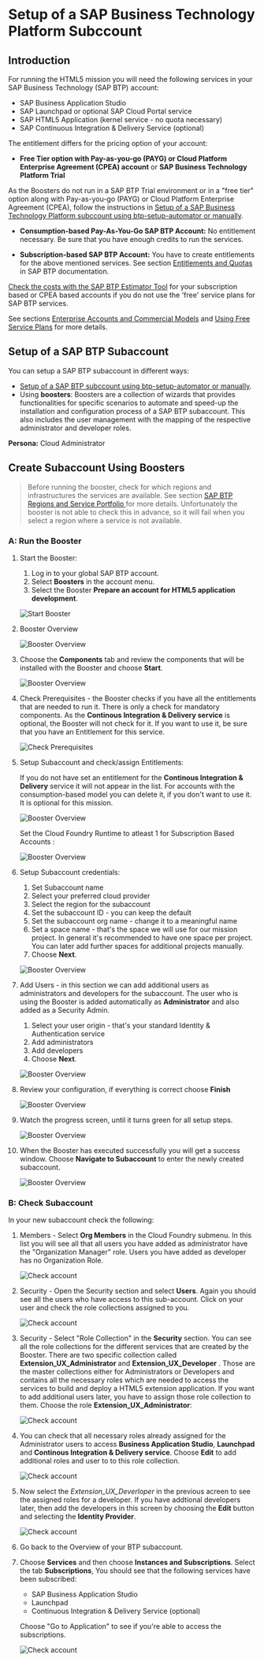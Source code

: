 # Setup of a SAP Business Technology Platform Subccount

## Introduction

For running the HTML5 mission you will need the following services in your SAP Business Technology (SAP BTP) account:

* SAP Business Application Studio
* SAP Launchpad or optional SAP Cloud Portal service  
* SAP HTML5 Application (kernel service - no quota necessary)
* SAP Continuous Integration & Delivery Service (optional)

The entitlement differs for the pricing option of your account:

- **Free Tier option with Pay-as-you-go (PAYG) or Cloud Platform Enterprise Agreement (CPEA) account** or **SAP Business Technology Platform Trial**

As the Boosters do not run in a SAP BTP Trial environment or in a "free tier" option along with Pay-as-you-go (PAYG) or Cloud Platform Enterprise Agreement (CPEA), follow the instructions in [Setup of a SAP Business Technology Platform subccount using btp-setup-automator or manually](../freetier/README.md).

- **Consumption-based Pay-As-You-Go SAP BTP Account:** 
No entitlement necessary. Be sure that you have enough credits to run the services.

- **Subscription-based SAP BTP Account:** 
You have to create entitlements for the above mentioned services. See section [Entitlements and Quotas](https://help.sap.com/viewer/df50977d8bfa4c9a8a063ddb37113c43/Cloud/en-US/38ecf59cdda64150a102cfaa62d5faab.html#loio363f0f68f9704830ac65c87a2562559b) in SAP BTP documentation.

[Check the costs with the SAP BTP Estimator Tool](https://www.sap.com/products/cloud-platform/pricing/estimator-tool.html) for your subscription based or CPEA based accounts if you do not use the 'free' service plans for SAP BTP services. 

See sections [Enterprise Accounts and Commercial Models](https://help.sap.com/products/BTP/65de2977205c403bbc107264b8eccf4b/171511cc425c4e079d0684936486eee6.html) and [Using Free Service Plans](https://help.sap.com/products/BTP/65de2977205c403bbc107264b8eccf4b/524e1081d8dc4b0f9d055a6bec383ec3.html) for more details.

## Setup of a SAP BTP Subaccount

You can setup a SAP BTP subaccount in different ways:

- [Setup of a SAP BTP subccount using btp-setup-automator or manually](../freetier/README.md).
- Using **boosters**: Boosters are a collection of wizards that provides functionalities for specific scenarios to automate and speed-up the installation and configuration process of a SAP BTP subaccount. This also includes the user management with the mapping of the respective administrator and developer roles.
 
**Persona:** Cloud Administrator

## Create Subaccount Using Boosters

> Before running the booster, check for which regions and infrastructures the services are available. See section [SAP BTP Regions and Service Portfolio ](https://help.sap.com/doc/aa1ccd10da6c4337aa737df2ead1855b/Cloud/en-US/3b642f68227b4b1398d2ce1a5351389a.html) for more details. Unfortunately the booster is not able to check this in advance, so it will fail when you select a region where a service is not available.

### A: Run the Booster

1. Start the Booster:
   1. Log in to your global SAP BTP account.
   2. Select **Boosters** in the account menu.
   2. Select the Booster **Prepare an account for HTML5 application development**.
   
   ![Start Booster](./images/booster1.png)

2.  Booster Overview
   
    ![Booster Overview](./images/booster2.png)

3.  Choose the **Components** tab and review the components that will be installed with the Booster and choose **Start**.
    
    ![Booster Overview](./images/booster33.png)
 
4.  Check Prerequisites - the Booster checks if you have all the entitlements that are needed to run it. There is only a check for mandatory components. As the **Continous Integration & Delivery service** is optional, the Booster will not check for it. If you want to use it, be sure that you have an Entitlement for this service.
   
    ![Check Prerequisites](./images/booster4.png)
 
5.  Setup Subaccount and check/assign Entitlements: 
    
    If you do not have set an entitlement for the **Continous Integration & Delivery** service it will not appear in the list. For accounts with the consumption-based model you can delete it, if you don't want to use it. It is optional for this mission.
    
    ![Booster Overview](./images/booster5a.png)
    
    Set the Cloud Foundry Runtime to atleast 1 for Subscription Based Accounts :
    
    ![Booster Overview](./images/cfquota.png)
   
6.  Setup Subaccount credentials: 
    1.  Set Subaccount name
    2.  Select your preferred cloud provider
    3.  Select the region for the subaccount
    4.  Set the subaccount ID - you can keep the default
    5.  Set the subaccount org name - change it to a meaningful name
    6.  Set a space name - that's the space we will use for our mission project. In general it's recommended to have one space per project. You can later add further spaces for additional projects manually. 
    7.  Choose **Next**.

    ![Booster Overview](./images/booster5b.png)



7.  Add Users - in this section we can add additional users as administrators and developers for the subaccount. The user who is using the Booster is added automatically as **Administrator** and also added as a Security Admin. 
    1. Select your user origin - that's your standard Identity & Authentication service  
    2. Add administrators
    3. Add developers
    4. Choose **Next**.

    ![Booster Overview](./images/booster6.png)

8.  Review your configuration, if everything is correct choose **Finish**
    
    ![Booster Overview](./images/booster7.png)
 

9.  Watch the progress screen, until it turns green for all setup steps.

    ![Booster Overview](./images/booster8.png)


10. When the Booster has executed successfully you will get a success window. Choose **Navigate to Subaccount** to enter the newly created subaccount.

    ![Booster Overview](./images/booster9.png)



### B: Check Subaccount
In your new subaccount check the following:

1. Members - Select **Org Members** in the Cloud Foundry submenu. In this list you will see all that all users you have added as administrator have the "Organization Manager" role. Users you have added as developer has no Organization Role.
   
     ![Check account](./images/check-booster1.png)

2. Security - Open the Security section and select **Users**. Again you should see all the users who have access to this sub-account. Click on your user and check the role collections assigned to you.  

     ![Check account](./images/check-booster4.png)

3. Security - Select "Role Collection" in the **Security** section. You can see all the role collections for the different services that are created by the Booster. There are two specific collection called **Extension_UX_Administrator** and **Extension_UX_Developer** . Those are the master collections either for Administrators or Developers and contains all the necessary roles which are needed to access the services to build and deploy a HTML5 extension application. If you want to add additional users later, you have to assign those role collection to them. Choose the role **Extension_UX_Administrator**: 
   
     ![Check account](./images/check-booster2.png)

4. You can check that all necessary roles already assigned for the Administrator users to access **Business Application Studio**, **Launchpad** and **Continous Integration & Delivery service**. Choose **Edit** to add additional roles and user to to this role collection. 

     ![Check account](./images/adminRole.png)
     
5. Now select the *Extension_UX_Deverloper* in the previous acreen to see the assigned roles for a developer. If you have addtional developers later, then add the developers in this screen by choosing the **Edit** button and selecting the **Identity Provider**.

     ![Check account](./images/developerRole.png)
     
6. Go back to the Overview of your BTP subaccount.

7. Choose **Services** and then choose **Instances and Subscriptions**. Select the tab **Subscriptions**, You should see that the following services have been subscribed:

    * SAP Business Application Studio
    * Launchpad
    * Continuous Integration & Delivery Service (optional)
  
   Choose "Go to Application" to see if you're able to access the subscriptions.

     ![Check account](./images/openBizAppStudio.png)








